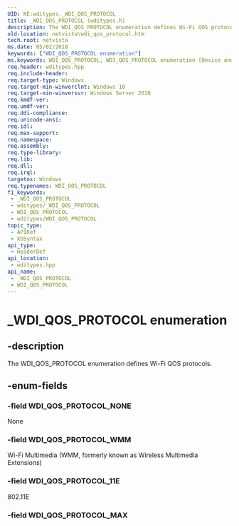 ```yaml
---
UID: NE:wditypes._WDI_QOS_PROTOCOL
title: _WDI_QOS_PROTOCOL (wditypes.h)
description: The WDI_QOS_PROTOCOL enumeration defines Wi-Fi QOS protocols.
old-location: netvista\wdi_qos_protocol.htm
tech.root: netvista
ms.date: 05/02/2018
keywords: ["WDI_QOS_PROTOCOL enumeration"]
ms.keywords: WDI_QOS_PROTOCOL, WDI_QOS_PROTOCOL enumeration [Device and Driver Installation], WDI_QOS_PROTOCOL_11E, WDI_QOS_PROTOCOL_NONE, WDI_QOS_PROTOCOL_WMM, _WDI_QOS_PROTOCOL, netvista.wdi_qos_protocol, netvista.wifi_qos_protocol, wditypes/WDI_QOS_PROTOCOL, wditypes/WDI_QOS_PROTOCOL_11E, wditypes/WDI_QOS_PROTOCOL_NONE, wditypes/WDI_QOS_PROTOCOL_WMM
req.header: wditypes.hpp
req.include-header: 
req.target-type: Windows
req.target-min-winverclnt: Windows 10
req.target-min-winversvr: Windows Server 2016
req.kmdf-ver: 
req.umdf-ver: 
req.ddi-compliance: 
req.unicode-ansi: 
req.idl: 
req.max-support: 
req.namespace: 
req.assembly: 
req.type-library: 
req.lib: 
req.dll: 
req.irql: 
targetos: Windows
req.typenames: WDI_QOS_PROTOCOL
f1_keywords:
 - _WDI_QOS_PROTOCOL
 - wditypes/_WDI_QOS_PROTOCOL
 - WDI_QOS_PROTOCOL
 - wditypes/WDI_QOS_PROTOCOL
topic_type:
 - APIRef
 - kbSyntax
api_type:
 - HeaderDef
api_location:
 - wditypes.hpp
api_name:
 - _WDI_QOS_PROTOCOL
 - WDI_QOS_PROTOCOL
---
```


# _WDI_QOS_PROTOCOL enumeration


## -description

The WDI_QOS_PROTOCOL enumeration defines Wi-Fi QOS protocols.

## -enum-fields

### -field WDI_QOS_PROTOCOL_NONE

None

### -field WDI_QOS_PROTOCOL_WMM

Wi-Fi Multimedia (WMM, formerly known as Wireless Multimedia Extensions)

### -field WDI_QOS_PROTOCOL_11E

802.11E

### -field WDI_QOS_PROTOCOL_MAX

